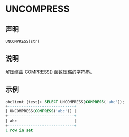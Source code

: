 # UNCOMPRESS

## 声明

```sql
UNCOMPRESS(str)
```

## 说明

解压缩由 [COMPRESS()](../500.encryption-and-compression-functions-of-mysql-mode/300.compress-of-mysql-mode.md) 函数压缩的字符串。

## 示例

```sql
obclient [test]> SELECT UNCOMPRESS(COMPRESS('abc'));
+-----------------------------+
| UNCOMPRESS(COMPRESS('abc')) |
+-----------------------------+
| abc                         |
+-----------------------------+
1 row in set
```

